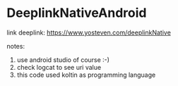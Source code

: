 # DeeplinkNativeAndroid

link deeplink: https://www.yosteven.com/deeplinkNative

notes:
1. use android studio of course :-)
2. check logcat to see uri value
3. this code used koltin as programming language

